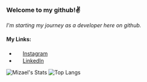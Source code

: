 ### Welcome to my github!:v:
_I'm starting my journey as a developer here on github._

#### My Links:
* <img src="https://image.flaticon.com/icons/svg/2111/2111463.svg" width="16"> [Instagram][meu-insta]
* <img src="https://image.flaticon.com/icons/svg/1409/1409945.svg" width="16"> [LinkedIn][meu-in]

[meu-insta]: https://www.instagram.com/mizael.br/
[meu-in]: https://www.linkedin.com/in/mizael-silva-2b92b015b/

![Mizael's Stats](https://github-readme-stats.vercel.app/api?username=mizaelc&theme=dark&show_icons=true&hide_border=true&hide=prs,issues)
![Top Langs](https://github-readme-stats.vercel.app/api/top-langs/?username=mizaelc&layout=compact&hide_border=true&theme=dark)


<!--
**mizaelc/mizaelc** is a ✨ _special_ ✨ repository because its `README.md` (this file) appears on your GitHub profile.

Here are some ideas to get you started:

- 🔭 I’m currently working on ...
- 🌱 I’m currently learning ...
- 👯 I’m looking to collaborate on ...
- 🤔 I’m looking for help with ...
- 💬 Ask me about ...
- 📫 How to reach me: ...
- 😄 Pronouns: ...
- ⚡ Fun fact: ...
![myWeb Card](https://github-readme-stats.vercel.app/api/pin/?username=mizaelc&repo=myPython&theme=nord)
-->
